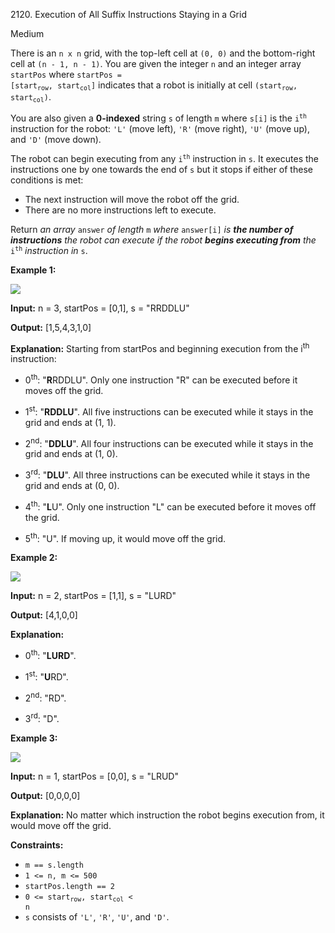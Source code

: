 2120\. Execution of All Suffix Instructions Staying in a Grid

Medium

There is an `n x n` grid, with the top-left cell at `(0, 0)` and the bottom-right cell at `(n - 1, n - 1)`. You are given the integer `n` and an integer array `startPos` where <code>startPos = [start<sub>row</sub>, start<sub>col</sub>]</code> indicates that a robot is initially at cell <code>(start<sub>row</sub>, start<sub>col</sub>)</code>.

You are also given a **0-indexed** string `s` of length `m` where `s[i]` is the <code>i<sup>th</sup></code> instruction for the robot: `'L'` (move left), `'R'` (move right), `'U'` (move up), and `'D'` (move down).

The robot can begin executing from any <code>i<sup>th</sup></code> instruction in `s`. It executes the instructions one by one towards the end of `s` but it stops if either of these conditions is met:

*   The next instruction will move the robot off the grid.
*   There are no more instructions left to execute.

Return _an array_ `answer` _of length_ `m` _where_ `answer[i]` _is **the number of instructions** the robot can execute if the robot **begins executing from** the_ <code>i<sup>th</sup></code> _instruction in_ `s`.

**Example 1:**

![](https://assets.leetcode.com/uploads/2021/12/09/1.png)

**Input:** n = 3, startPos = [0,1], s = "RRDDLU"

**Output:** [1,5,4,3,1,0]

**Explanation:** Starting from startPos and beginning execution from the i<sup>th</sup> instruction: 

- 0<sup>th</sup>: "**R**RDDLU". Only one instruction "R" can be executed before it moves off the grid. 

- 1<sup>st</sup>: "**RDDLU**". All five instructions can be executed while it stays in the grid and ends at (1, 1). 

- 2<sup>nd</sup>: "**DDLU**". All four instructions can be executed while it stays in the grid and ends at (1, 0).

- 3<sup>rd</sup>: "**DLU**". All three instructions can be executed while it stays in the grid and ends at (0, 0). 

- 4<sup>th</sup>: "**L**U". Only one instruction "L" can be executed before it moves off the grid. 

- 5<sup>th</sup>: "U". If moving up, it would move off the grid.

**Example 2:**

![](https://assets.leetcode.com/uploads/2021/12/09/2.png)

**Input:** n = 2, startPos = [1,1], s = "LURD"

**Output:** [4,1,0,0]

**Explanation:** 

- 0<sup>th</sup>: "**LURD**". 

- 1<sup>st</sup>: "**U**RD". 

- 2<sup>nd</sup>: "RD". 

- 3<sup>rd</sup>: "D".

**Example 3:**

![](https://assets.leetcode.com/uploads/2021/12/09/3.png)

**Input:** n = 1, startPos = [0,0], s = "LRUD"

**Output:** [0,0,0,0]

**Explanation:** No matter which instruction the robot begins execution from, it would move off the grid.

**Constraints:**

*   `m == s.length`
*   `1 <= n, m <= 500`
*   `startPos.length == 2`
*   <code>0 <= start<sub>row</sub>, start<sub>col</sub> < n</code>
*   `s` consists of `'L'`, `'R'`, `'U'`, and `'D'`.